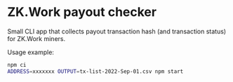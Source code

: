 # ZK.Work payout checker

Small CLI app that collects payout transaction hash (and transaction status) for ZK.Work miners.

Usage example:
```bash
npm ci
ADDRESS=xxxxxxx OUTPUT=tx-list-2022-Sep-01.csv npm start
```
